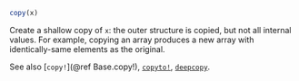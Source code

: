 ```julia
copy(x)
```

Create a shallow copy of `x`: the outer structure is copied, but not all internal values. For example, copying an array produces a new array with identically-same elements as the original.

See also [`copy!`](@ref Base.copy!), [`copyto!`](@ref), [`deepcopy`](@ref).
